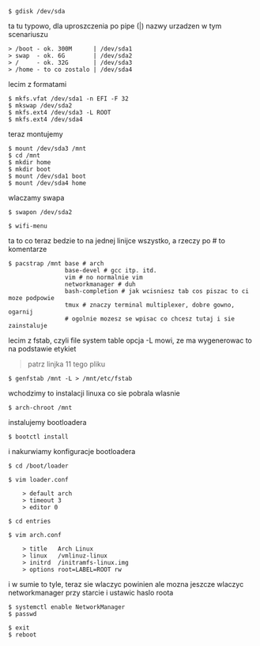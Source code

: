 `$ gdisk /dev/sda`  
  
ta tu typowo, dla uproszczenia po pipe (|) nazwy urzadzen w tym scenariuszu

    > /boot - ok. 300M      | /dev/sda1
    > swap  - ok. 6G        | /dev/sda2
    > /     - ok. 32G       | /dev/sda3
    > /home - to co zostalo | /dev/sda4

lecim z formatami  


`$ mkfs.vfat /dev/sda1 -n EFI -F 32`  
`$ mkswap /dev/sda2`  
`$ mkfs.ext4 /dev/sda3 -L ROOT`  
`$ mkfs.ext4 /dev/sda4`  

teraz montujemy

`$ mount /dev/sda3 /mnt`  
`$ cd /mnt`  
`$ mkdir home`  
`$ mkdir boot`  
`$ mount /dev/sda1 boot`  
`$ mount /dev/sda4 home`  

wlaczamy swapa

`$ swapon /dev/sda2`  

`$ wifi-menu`  

ta to co teraz bedzie to na jednej linijce wszystko, a rzeczy po # to komentarze

```
$ pacstrap /mnt base # arch
                base-devel # gcc itp. itd.
                vim # no normalnie vim
                networkmanager # duh
                bash-completion # jak wcisniesz tab cos piszac to ci moze podpowie
                tmux # znaczy terminal multiplexer, dobre gowno, ogarnij
                # ogolnie mozesz se wpisac co chcesz tutaj i sie zainstaluje
```
lecim z fstab, czyli file system table
opcja -L mowi, ze ma wygenerowac to na podstawie etykiet
> patrz linjka 11 tego pliku

`$ genfstab /mnt -L > /mnt/etc/fstab`  

wchodzimy to instalacji linuxa co sie pobrala wlasnie

`$ arch-chroot /mnt`

instalujemy bootloadera

`$ bootctl install`

i nakurwiamy konfiguracje bootloadera

`$ cd /boot/loader`
```
$ vim loader.conf

    > default arch
    > timeout 3
    > editor 0
```
`$ cd entries`
```
$ vim arch.conf
   
    > title   Arch Linux          
    > linux   /vmlinuz-linux      
    > initrd  /initramfs-linux.img
    > options root=LABEL=ROOT rw  
```
i w sumie to tyle, teraz sie wlaczyc powinien
ale mozna jeszcze wlaczyc networkmanager przy starcie i ustawic haslo roota


`$ systemctl enable NetworkManager`  
`$ passwd`  


`$ exit`  
`$ reboot`  
